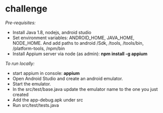 # challenge

_Pre-requisites:_

 * Install Java 1.8, nodejs, android studio
 * Set environment variables: ANDROID_HOME, JAVA_HOME, NODE_HOME. And add paths to android /Sdk, /tools, /tools/bin, /platform-tools, /npm/bin
 * Install Appium server via node (as admin): **npm install -g appium**

_To run locally:_

* start appium in console: **appium**
* Open Android Studio and create an android emulator.
* Start the emulator.
* In the src/test/base.java update the emulator name to the one you just created
* Add the app-debug.apk under src
* Run src/test/tests.java
